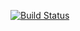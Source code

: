 [![Build Status](https://travis-ci.org/azam-a/cucumber-book-calculator.svg?branch=master)](https://travis-ci.org/azam-a/cucumber-book-calculator)
